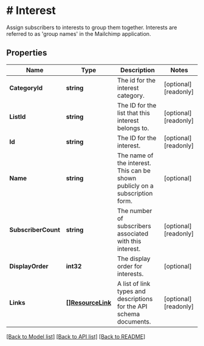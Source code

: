 # # Interest
Assign subscribers to interests to group them together. Interests are referred to as &#39;group names&#39; in the Mailchimp application.

## Properties 


Name | Type | Description | Notes
------------ | ------------- | ------------- | -------------
**CategoryId**| **string** | The id for the interest category.  | [optional] [readonly]
**ListId**| **string** | The ID for the list that this interest belongs to.  | [optional] [readonly]
**Id**| **string** | The ID for the interest.  | [optional] [readonly]
**Name**| **string** | The name of the interest. This can be shown publicly on a subscription form.  | [optional]
**SubscriberCount**| **string** | The number of subscribers associated with this interest.  | [optional] [readonly]
**DisplayOrder**| **int32** | The display order for interests.  | [optional]
**Links**| [**[]ResourceLink**](ResourceLink.md) | A list of link types and descriptions for the API schema documents.  | [optional] [readonly]


[[Back to Model list]](../../README.md#models) [[Back to API list]](../../README.md#endpoints) [[Back to README]](../../README.md)

